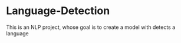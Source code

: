 # Language-Detection
This is an NLP project, whose goal is to create a model with detects a language
